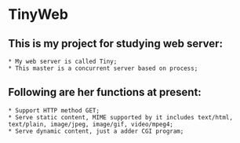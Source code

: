 # TinyWeb
## This is my project for studying web server:
	* My web server is called Tiny;
	* This master is a concurrent server based on process;
## Following are her functions at present:
	* Support HTTP method GET;
	* Serve static content, MIME supported by it includes text/html, text/plain, image/jpeg, image/gif, video/mpeg4;
	* Serve dynamic content, just a adder CGI program;
